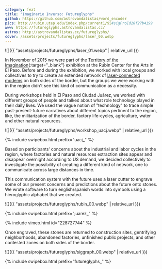 ```yaml
---
category: feat
title: "Imaginario Inverso: Futureglyphs"
github: https://github.com/astrovandalistas/word_encoder
pics: http://rubin.utep.edu/index.php/current1/95#sigProId28f27b4199
www: https://futureglyphs.astrovandalistas.cc/
astros: http://astrovandalistas.cc/futureglyphs/
cover: /assets/projects/futureglyphs/laser_00.webp
---
```

![]({{ "assets/projects/futureglyphs/laser_01.webp" | relative_url }})

In November of 2015 we were part of the [Territory of the Imagination](http://rubin.utep.edu/index.php/past1/68){:target="_blank"} exhibition at the Rubin Center for the Arts in El Paso. Before and during the exhibition, we worked with local groups and collectives to try to create an extended network of [laser-connected modems](/laser-chat-fronterizo/) on both sides of the border, but the groups we were working with in the region didn't see this kind of communication as a necessity.

During workshops held in El Paso and Ciudad Juárez, we worked with different groups of people and talked about what role technology played in their daily lives. We used the vague notion of "technology" to trace simple past-present-future narratives about different topics pertinent to the region, like, the militarization of the border, factory life-cycles, agriculture, water and other natural resources.

![]({{ "assets/projects/futureglyphs/workshop_uacj.webp" | relative_url }})

{% include swipebox.html prefix="uacj_" %}

Based on participants' concerns about the industrial and labor cycles in the region, where factories and natural resources extraction sites appear and disappear overnight according to US demand, we decided collectively to investigate the possibility of creating a different kind of network, one to communicate across large distances in time.

This communication system with the future uses a laser cutter to engrave some of our present concerns and predictions about the future onto stones. We wrote software to turn english/spanish words into symbols using a hieroglyphic alphabet that we created.

![]({{ "assets/projects/futureglyphs/rubin_00.webp" | relative_url }})

{% include swipebox.html prefix="juarez_" %}

{% include vimeo.html id="228727744" %}

Once engraved, these stones are returned to construction sites, gentrifying neighborhoods, abandoned factories, unfinished public projects, and other contested zones on both sides of the border.

![]({{ "assets/projects/futureglyphs/siggraph_00.webp" | relative_url }})

{% include swipebox.html prefix="futureglyphs_" %}
